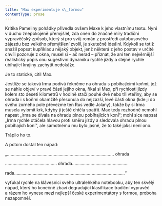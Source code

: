 ```yaml
---
title: "Max experimentuje s\_formou"
contentType: prose
---
```


<section>

Kritika Pameliny pohádky přivedla ovšem Maxe k jeho vlastnímu textu. Nyní v duchu znepokojeně přemýšlel, zda onen do značné míry tradiční vypravěčský způsob, který si pro svůj román z prostředí autobusového zájezdu bez velkého přemýšlení zvolil, je skutečně ideální. Kdykoli se totiž snažil popsat kupříkladu nějaký objekt, jenž některá z jeho postav v určité chvíli pozoruje z okna, musel si – ač nerad – přiznat, že ani ten nejvěrnější realistický popis onu sugestivní dynamiku rychlé jízdy a stejně rychle ubíhající krajiny zachytit nedokáže.

Je to statické, cítil Max.

Jestliže se taková Irma podívá řekněme na ohradu s pobíhajícími koňmi, jež se náhle objeví v pravé části jejího okna, říkal si Max, při rychlosti jízdy kolem sto deseti kilometrů v hodině stačí pouhé dvě nebo tři vteřiny, aby se ohrada i s koňmi okamžitě přesunula do nejzazší, levé části okna (kde ji do svého zorného pole převezme ten Rus vedle Jolany), takže by si Irma musela vylomit krk, kdyby ji ještě chtěla spatřit. Max tedy rozhodně nemohl napsat „Irma se dívala na ohradu plnou pobíhajících koní“; mohl sice napsat „Irma rychle otáčela hlavou proti směru jízdy a sledovala ohradu plnou pobíhajích koní“, ale samotnému mu bylo jasné, že to také jaksi není ono.

Trápilo ho to.

A potom dostal ten nápad:

„…………………………………………………………………………… ohrada

…………………………………… ohrada………………………………………

rada………………………………………………………………………………“

vyťukal rychle na klávesnici svého ultralehkého notebooku, aby ten skvělý nápad, který ho konečně zbaví degradující klasifikace tradiční vypravěč a rázem ho vynese mezi nejlepší české experimentátory s formou, proboha nezapomněl.

</section>
